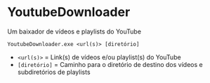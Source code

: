 # YoutubeDownloader

Um baixador de vídeos e playlists do YouTube

```
YoutubeDownloader.exe <url(s)> [diretório]
```

- `<url(s)>` = Link(s) de vídeos e/ou playlist(s) do YouTube
- `[diretório]` = Caminho para o diretório de destino dos vídeos e subdiretórios de playlists
